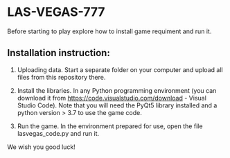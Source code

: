 # LAS-VEGAS-777

Before starting to play explore how to install game requiment and run it.

## Installation instruction:
1. Uploading data.
Start a separate folder on your computer and upload all files from this repository there. 

2. Install the libraries.
In any Python programming environment (you can download it from https://code.visualstudio.com/download - Visual Studio Code). Note that you will need the PyQt5 library installed and a python version > 3.7 to use the game code.

3. Run the game.
In the environment prepared for use, open the file lasvegas_code.py and run it. 

We wish you good luck!

